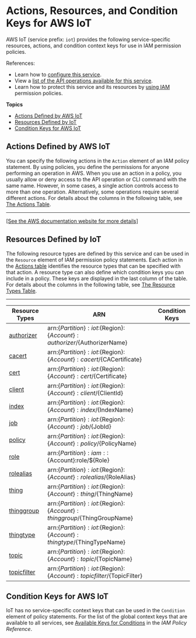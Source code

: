 # Actions, Resources, and Condition Keys for AWS IoT<a name="list_awsiot"></a>

AWS IoT \(service prefix: `iot`\) provides the following service\-specific resources, actions, and condition context keys for use in IAM permission policies\.

References:
+ Learn how to [configure this service](http://docs.aws.amazon.com/iot/latest/developerguide/)\.
+ View a [list of the API operations available for this service](http://docs.aws.amazon.com/iot/latest/apireference/)\.
+ Learn how to protect this service and its resources by [using IAM](http://docs.aws.amazon.com/iot/latest/developerguide/authorization.html) permission policies\.

**Topics**
+ [Actions Defined by AWS IoT](#awsiot-actions-as-permissions)
+ [Resources Defined by IoT](#awsiot-resources-for-iam-policies)
+ [Condition Keys for AWS IoT](#awsiot-policy-keys)

## Actions Defined by AWS IoT<a name="awsiot-actions-as-permissions"></a>

You can specify the following actions in the `Action` element of an IAM policy statement\. By using policies, you define the permissions for anyone performing an operation in AWS\. When you use an action in a policy, you usually allow or deny access to the API operation or CLI command with the same name\. However, in some cases, a single action controls access to more than one operation\. Alternatively, some operations require several different actions\. For details about the columns in the following table, see [The Actions Table](reference_policies_actions-resources-contextkeys.md#actions_table)\.


****  
[\[See the AWS documentation website for more details\]](http://docs.aws.amazon.com/IAM/latest/UserGuide/list_awsiot.html)

## Resources Defined by IoT<a name="awsiot-resources-for-iam-policies"></a>

The following resource types are defined by this service and can be used in the `Resource` element of IAM permission policy statements\. Each action in the [Actions table](#awsiot-actions-as-permissions) identifies the resource types that can be specified with that action\. A resource type can also define which condition keys you can include in a policy\. These keys are displayed in the last column of the table\. For details about the columns in the following table, see [The Resource Types Table](reference_policies_actions-resources-contextkeys.md#resources_table)\.


****  

| Resource Types | ARN | Condition Keys | 
| --- | --- | --- | 
| [authorizer](http://docs.aws.amazon.com/iot/latest/developerguide/custom-authorizer.html) | arn:$\{Partition\}:iot:$\{Region\}:$\{Account\}:authorizer/$\{AuthorizerName\} |  | 
| [cacert](http://docs.aws.amazon.com/iot/latest/developerguide/x509-certs.html) | arn:$\{Partition\}:iot:$\{Region\}:$\{Account\}:cacert/$\{CACertificate\} |  | 
| [cert](http://docs.aws.amazon.com/iot/latest/developerguide/x509-certs.html) | arn:$\{Partition\}:iot:$\{Region\}:$\{Account\}:cert/$\{Certificate\} |  | 
| [client](http://docs.aws.amazon.com/iot/latest/developerguide/iot-message-broker.html) | arn:$\{Partition\}:iot:$\{Region\}:$\{Account\}:client/$\{ClientId\} |  | 
| [index](http://docs.aws.amazon.com/iot/latest/developerguide/iot-indexing.html) | arn:$\{Partition\}:iot:$\{Region\}:$\{Account\}:index/$\{IndexName\} |  | 
| [job](http://docs.aws.amazon.com/iot/latest/developerguide/iot-jobs.html) | arn:$\{Partition\}:iot:$\{Region\}:$\{Account\}:job/$\{JobId\} |  | 
| [policy](http://docs.aws.amazon.com/iot/latest/developerguide/iot-policies.html) | arn:$\{Partition\}:iot:$\{Region\}:$\{Account\}:policy/$\{PolicyName\} |  | 
| [role](http://docs.aws.amazon.com/iot/latest/developerguide/) | arn:$\{Partition\}:iam::$\{Account\}:role/$\{Role\} |  | 
| [rolealias](http://docs.aws.amazon.com/iot/latest/developerguide/authorizing-direct-aws.html) | arn:$\{Partition\}:iot:$\{Region\}:$\{Account\}:rolealias/$\{RoleAlias\} |  | 
| [thing](http://docs.aws.amazon.com/iot/latest/developerguide/thing-registry.html) | arn:$\{Partition\}:iot:$\{Region\}:$\{Account\}:thing/$\{ThingName\} |  | 
| [thinggroup](http://docs.aws.amazon.com/iot/latest/developerguide/thing-groups.html) | arn:$\{Partition\}:iot:$\{Region\}:$\{Account\}:thinggroup/$\{ThingGroupName\} |  | 
| [thingtype](http://docs.aws.amazon.com/iot/latest/developerguide/thing-types.html) | arn:$\{Partition\}:iot:$\{Region\}:$\{Account\}:thingtype/$\{ThingTypeName\} |  | 
| [topic](http://docs.aws.amazon.com/iot/latest/developerguide/iot-message-broker.html) | arn:$\{Partition\}:iot:$\{Region\}:$\{Account\}:topic/$\{TopicName\} |  | 
| [topicfilter](http://docs.aws.amazon.com/iot/latest/developerguide/topics.html) | arn:$\{Partition\}:iot:$\{Region\}:$\{Account\}:topicfilter/$\{TopicFilter\} |  | 

## Condition Keys for AWS IoT<a name="awsiot-policy-keys"></a>

IoT has no service\-specific context keys that can be used in the `Condition` element of policy statements\. For the list of the global context keys that are available to all services, see [Available Keys for Conditions](http://docs.aws.amazon.com/IAM/latest/UserGuide/reference_policies_condition-keys.html#AvailableKeys) in the *IAM Policy Reference*\.